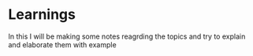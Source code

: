 # Learnings
In this I will be making some notes reagrding the topics and try to explain and elaborate them with example 
